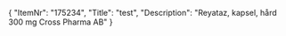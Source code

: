 {
  "ItemNr": "175234",
  "Title": "test",
  "Description": "Reyataz, kapsel, hård 300 mg Cross Pharma AB"
}